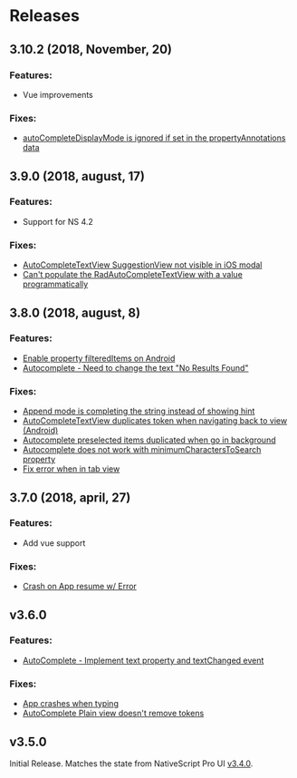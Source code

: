 # Releases

## 3.10.2 (2018, November, 20)

### Features:
 - Vue improvements
 
 ### Fixes:
 - [autoCompleteDisplayMode is ignored if set in the propertyAnnotations data](https://github.com/telerik/nativescript-ui-feedback/issues/921)

## 3.9.0 (2018, august, 17)

### Features:
 - Support for NS 4.2

### Fixes:
 - [AutoCompleteTextView SuggestionView not visible in iOS modal](https://github.com/telerik/nativescript-ui-feedback/issues/379)
 - [Can't populate the RadAutoCompleteTextView with a value programmatically](https://github.com/telerik/nativescript-ui-feedback/issues/385)

## 3.8.0 (2018, august, 8)

### Features:
 - [Enable property filteredItems on Android](https://github.com/telerik/nativescript-ui-feedback/issues/445)
 - [Autocomplete - Need to change the text "No Results Found"](https://github.com/telerik/nativescript-ui-feedback/issues/658)

### Fixes:
 - [Append mode is completing the string instead of showing hint](https://github.com/telerik/nativescript-ui-feedback/issues/746)
 - [AutoCompleteTextView duplicates token when navigating back to view (Android)](https://github.com/telerik/nativescript-ui-feedback/issues/443)
 - [Autocomplete preselected items duplicated when go in background](https://github.com/telerik/nativescript-ui-feedback/issues/631)
 - [Autocomplete does not work with minimumCharactersToSearch property](https://github.com/telerik/nativescript-ui-feedback/issues/393)
 - [Fix error when in tab view](https://github.com/telerik/nativescript-ui-feedback/issues/636)


## 3.7.0 (2018, april, 27)

### Features:
 - Add vue support

### Fixes:
 - [Crash on App resume w/ Error](https://github.com/telerik/nativescript-ui-feedback/issues/540)


## v3.6.0

### Features:
  - [AutoComplete - Implement text property and textChanged event](https://github.com/telerik/nativescript-ui-feedback/issues/320)

### Fixes:
  - [App crashes when typing](https://github.com/telerik/nativescript-ui-feedback/issues/298)
  - [AutoComplete Plain view doesn't remove tokens](https://github.com/telerik/nativescript-ui-feedback/issues/537)


## v3.5.0

Initial Release. Matches the state from NativeScript Pro UI [v3.4.0](http://docs.telerik.com/devtools/nativescript-ui/release-notes#release-notes-340).
